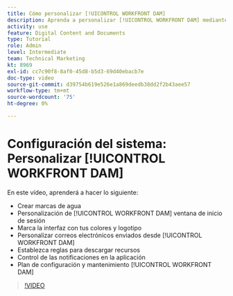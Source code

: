 ```yaml
---
title: Cómo personalizar [!UICONTROL WORKFRONT DAM]
description: Aprenda a personalizar [!UICONTROL WORKFRONT DAM] mediante la creación de marcas de agua, [!UICONTROL DAM] ventana de inicio de sesión, personalización de la marca de la interfaz y mucho más.
activity: use
feature: Digital Content and Documents
type: Tutorial
role: Admin
level: Intermediate
team: Technical Marketing
kt: 8969
exl-id: cc7c90f8-8af0-45d8-b5d3-69d40ebacb7e
doc-type: video
source-git-commit: d39754b619e526e1a869deedb38dd2f2b43aee57
workflow-type: tm+mt
source-wordcount: '75'
ht-degree: 0%

---
```


# Configuración del sistema: Personalizar [!UICONTROL WORKFRONT DAM]

En este vídeo, aprenderá a hacer lo siguiente:

* Crear marcas de agua
* Personalización de [!UICONTROL WORKFRONT DAM] ventana de inicio de sesión
* Marca la interfaz con tus colores y logotipo
* Personalizar correos electrónicos enviados desde [!UICONTROL WORKFRONT DAM]
* Establezca reglas para descargar recursos
* Control de las notificaciones en la aplicación
* Plan de configuración y mantenimiento [!UICONTROL WORKFRONT DAM]

>[!VIDEO](https://video.tv.adobe.com/v/335232/?quality=12)
